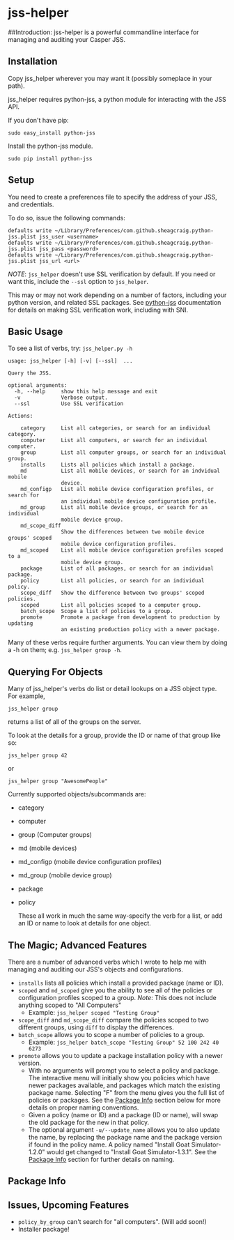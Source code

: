 # jss-helper

##Introduction:
jss-helper is a powerful commandline interface for managing and auditing your Casper JSS.

## Installation

Copy jss_helper wherever you may want it (possibly someplace in your path).

jss_helper requires python-jss, a python module for interacting with the JSS API.

If you don't have pip:
```
sudo easy_install python-jss
```
Install the python-jss module.

```
sudo pip install python-jss
```

## Setup
You need to create a preferences file to specify the address of your JSS, and credentials.

To do so, issue the following commands:
```
defaults write ~/Library/Preferences/com.github.sheagcraig.python-jss.plist jss_user <username>
defaults write ~/Library/Preferences/com.github.sheagcraig.python-jss.plist jss_pass <password>
defaults write ~/Library/Preferences/com.github.sheagcraig.python-jss.plist jss_url <url>
```

_NOTE_: ```jss_helper``` doesn't use SSL verification by default. If you need or want this, include the ```--ssl``` option to ```jss_helper```.

This may or may not work depending on a number of factors, including your python version, and related SSL packages. See [python-jss](https://www.github.com/sheagcraig/python-jss) documentation for details on making SSL verification work, including with SNI.

## Basic Usage
To see a list of verbs, try: ```jss_helper.py -h```
```
usage: jss_helper [-h] [-v] [--ssl]  ...

Query the JSS.

optional arguments:
  -h, --help     show this help message and exit
  -v             Verbose output.
  --ssl          Use SSL verification

Actions:
  
    category     List all categories, or search for an individual category.
    computer     List all computers, or search for an individual computer.
    group        List all computer groups, or search for an individual group.
    installs     Lists all policies which install a package.
    md           List all mobile devices, or search for an indvidual mobile
                 device.
    md_configp   List all mobile device configuration profiles, or search for
                 an individual mobile device configuration profile.
    md_group     List all mobile device groups, or search for an individual
                 mobile device group.
    md_scope_diff
                 Show the differences between two mobile device groups' scoped
                 mobile device configuration profiles.
    md_scoped    List all mobile device configuration profiles scoped to a
                 mobile device group.
    package      List of all packages, or search for an individual package.
    policy       List all policies, or search for an individual policy.
    scope_diff   Show the difference between two groups' scoped policies.
    scoped       List all policies scoped to a computer group.
    batch_scope  Scope a list of policies to a group.
    promote      Promote a package from development to production by updating
                 an existing production policy with a newer package.
```

Many of these verbs require further arguments. You can view them by doing a -h on them; e.g. ```jss_helper group -h```.

## Querying For Objects
Many of jss_helper's verbs do list or detail lookups on a JSS object type. For example,
```
jss_helper group
```
returns a list of all of the groups on the server.

To look at the details for a group, provide the ID or name of that group like so:
```
jss_helper group 42
```
or
```
jss_helper group "AwesomePeople"
```
Currently supported objects/subcommands are:
- category
- computer
- group (Computer groups)
- md (mobile devices)
- md_configp (mobile device configuration profiles)
- md_group (mobile device group)
- package
- policy

  These all work in much the same way-specify the verb for a list, or add an ID or name to look at details for one object.

## The Magic; Advanced Features
There are a number of advanced verbs which I wrote to help me with managing and auditing our JSS's objects and configurations.

- ```installs``` lists all policies which install a provided package (name or ID).
- ```scoped``` and ```md_scoped``` give you the ability to see all of the policies or configuration profiles scoped to a group. _Note_: This does not include anything scoped to "All Computers"
	- Example: ```jss_helper scoped "Testing Group"```
- ```scope_diff``` and ```md_scope_diff``` compare the policies scoped to two different groups, using ```diff``` to display the differences.
- ```batch_scope``` allows you to scope a number of policies to a group.
	- Example: ```jss_helper batch_scope "Testing Group" 52 100 242 40 6273```
- ```promote``` allows you to update a package installation policy with a newer version.
	- With no arguments will prompt you to select a policy and package. The interactive menu will initially show you policies which have newer packages available, and packages which match the existing package name. Selecting "F" from the menu gives you the full list of policies or packages. See the [Package Info](#package-info) section below for more details on proper naming conventions.
	- Given a policy (name or ID) and a package (ID or name), will swap the old package for the new in that policy.
    - The optional argument ```-u/--update_name``` allows you to also update the name, by replacing the package name and the package version if found in the policy name. A policy named "Install Goat Simulator-1.2.0" would get changed to "Install Goat Simulator-1.3.1". See the [Package Info](#package-info) section for further details on naming.

## Package Info

## Issues, Upcoming Features
- ```policy_by_group``` can't search for "all computers". (Will add soon!)
- Installer package!
